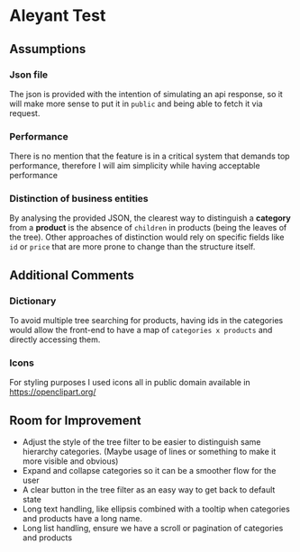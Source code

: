 # Aleyant Test

## Assumptions

### Json file

The json is provided with the intention of simulating an api response, so it will make more sense to put it in `public` and being able to fetch it via request.

### Performance

There is no mention that the feature is in a critical system that demands top performance, therefore I will aim simplicity while having acceptable performance

### Distinction of business entities

By analysing the provided JSON, the clearest way to distinguish a **category** from a **product** is the absence of `children` in products (being the leaves of the tree). Other approaches of distinction would rely on specific fields like `id` or `price` that are more prone to change than the structure itself.

## Additional Comments

### Dictionary

To avoid multiple tree searching for products, having ids in the categories would allow the front-end to have a map of `categories x products` and directly accessing them.

### Icons

For styling purposes I used icons all in public domain available in https://openclipart.org/

## Room for Improvement

- Adjust the style of the tree filter to be easier to distinguish same hierarchy categories. (Maybe usage of lines or something to make it more visible and obvious)
- Expand and collapse categories so it can be a smoother flow for the user
- A clear button in the tree filter as an easy way to get back to default state
- Long text handling, like ellipsis combined with a tooltip when categories and products have a long name.
- Long list handling, ensure we have a scroll or pagination of categories and products
